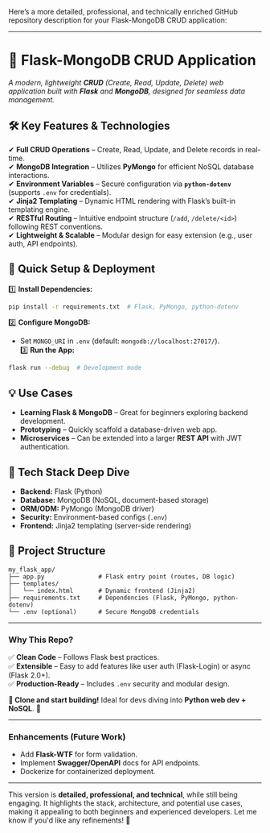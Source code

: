 Here’s a more detailed, professional, and technically enriched GitHub repository description for your Flask-MongoDB CRUD application:  

---  

# **📌 Flask-MongoDB CRUD Application**  
*A modern, lightweight **CRUD** (Create, Read, Update, Delete) web application built with **Flask** and **MongoDB**, designed for seamless data management.*  

## **🛠 Key Features & Technologies**  
✔ **Full CRUD Operations** – Create, Read, Update, and Delete records in real-time.  
✔ **MongoDB Integration** – Utilizes **PyMongo** for efficient NoSQL database interactions.  
✔ **Environment Variables** – Secure configuration via **`python-dotenv`** (supports `.env` for credentials).  
✔ **Jinja2 Templating** – Dynamic HTML rendering with Flask’s built-in templating engine.  
✔ **RESTful Routing** – Intuitive endpoint structure (`/add`, `/delete/<id>`) following REST conventions.  
✔ **Lightweight & Scalable** – Modular design for easy extension (e.g., user auth, API endpoints).  

## **🚀 Quick Setup & Deployment**  
1️⃣ **Install Dependencies:**  
```bash
pip install -r requirements.txt  # Flask, PyMongo, python-dotenv
```  
2️⃣ **Configure MongoDB:**  
- Set `MONGO_URI` in `.env` (default: `mongodb://localhost:27017/`).  
3️⃣ **Run the App:**  
```bash
flask run --debug  # Development mode
```  

## **💡 Use Cases**  
- **Learning Flask & MongoDB** – Great for beginners exploring backend development.  
- **Prototyping** – Quickly scaffold a database-driven web app.  
- **Microservices** – Can be extended into a larger **REST API** with JWT authentication.  

## **🔧 Tech Stack Deep Dive**  
- **Backend:** Flask (Python)  
- **Database:** MongoDB (NoSQL, document-based storage)  
- **ORM/ODM:** PyMongo (MongoDB driver)  
- **Security:** Environment-based configs (`.env`)  
- **Frontend:** Jinja2 templating (server-side rendering)  

## **📂 Project Structure**  
```plaintext
my_flask_app/  
├── app.py               # Flask entry point (routes, DB logic)  
├── templates/  
│   └── index.html       # Dynamic frontend (Jinja2)  
├── requirements.txt     # Dependencies (Flask, PyMongo, python-dotenv)  
└── .env (optional)      # Secure MongoDB credentials  
```  

---  

### **Why This Repo?**  
✅ **Clean Code** – Follows Flask best practices.  
✅ **Extensible** – Easy to add features like user auth (Flask-Login) or async (Flask 2.0+).  
✅ **Production-Ready** – Includes `.env` security and modular design.  

**🔗 Clone and start building!** Ideal for devs diving into **Python web dev + NoSQL**. 🚀  

---  

### **Enhancements (Future Work)**  
- Add **Flask-WTF** for form validation.  
- Implement **Swagger/OpenAPI** docs for API endpoints.  
- Dockerize for containerized deployment.  

---  

This version is **detailed, professional, and technical**, while still being engaging. It highlights the stack, architecture, and potential use cases, making it appealing to both beginners and experienced developers. Let me know if you'd like any refinements! 🎯
